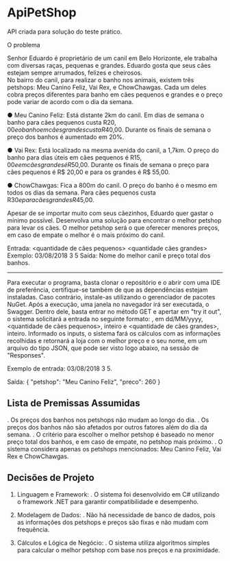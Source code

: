 # ApiPetShop
API criada para solução do teste prático.

O problema

Senhor Eduardo é proprietário de um canil em Belo Horizonte, ele trabalha com  diversas raças, pequenas e grandes. Eduardo gosta que seus cães estejam sempre  arrumados, felizes e cheirosos.  
No bairro do canil, para realizar o banho nos animais, existem três petshops: Meu  Canino Feliz, Vai Rex, e ChowChawgas. Cada um deles cobra preços diferentes para  banho em cães pequenos e grandes e o preço pode variar de acordo com o dia da  semana.

● Meu Canino Feliz: Está distante 2km do canil. Em dias de semana o banho para  cães pequenos custa R$20,00 e o banho em cães grandes custa R$40,00.  Durante os finais de semana o preço dos banhos é aumentado em 20%. 

● Vai Rex: Está localizado na mesma avenida do canil, a 1,7km. O preço do banho  para dias úteis em cães pequenos é R$15,00 e em cães grandes é R$50,00.  Durante os finais de semana o preço para cães pequenos é R$ 20,00 e para os  grandes é R$ 55,00. 

● ChowChawgas: Fica a 800m do canil. O preço do banho é o mesmo em todos os  dias da semana. Para cães pequenos custa R$30 e para cães grandes R$45,00. 

Apesar de se importar muito com seus cãezinhos, Eduardo quer gastar o mínimo  possível. Desenvolva uma solução para encontrar o melhor petshop para levar os cães.  O melhor petshop será o que oferecer menores preços, em caso de empate o melhor é  o mais próximo do canil. 


Entrada: 
<data> <quantidade de cães pequenos> <quantidade cães grandes>
Exemplo: 03/08/2018 3 5 
Saída: 
Nome do melhor canil e preço total dos banhos.

----------------------------------------------------------------------------------------------------------------------------------


Para executar o programa, basta clonar o repositório e o abrir com uma IDE de preferência, certifique-se também de que as dependências estejam instaladas. Caso contrário, instale-as utilizando o gerenciador de pacotes NuGet.
Após a execução, uma janela no navegador irá ser executada, o Swagger. Dentro dele, basta entrar no método GET e apertar em "try it out", o sistema solicitará a entrada no seguinte formato: <data>, em dd/MM/yyyy, <quantidade de cães pequenos>, inteiro e <quantidade de cães grandes>, inteiro.
Informado os inputs, o sistema fará os cálculos com as informações recolhidas e retornará a loja com o melhor preço e o seu nome, em um arquivo do tipo JSON, que pode ser visto logo abaixo, na sessão de "Responses".

Exemplo de entrada: 03/08/2018 3 5.

Saída:
{
  "petshop": "Meu Canino Feliz",
  "preco": 260
}

Lista de Premissas Assumidas
-------------------------------
. Os preços dos banhos nos petshops não mudam ao longo do dia.
. Os preços dos banhos não são afetados por outros fatores além do dia da semana.
. O critério para escolher o melhor petshop é baseado no menor preço total dos banhos, e em caso de empate, no petshop mais próximo.
. O sistema considera apenas os petshops mencionados: Meu Canino Feliz, Vai Rex e ChowChawgas.


Decisões de Projeto
---------------------
1) Linguagem e Framework:
. O sistema foi desenvolvido em C# utilizando o framework .NET para garantir compatibilidade e desempenho.

2) Modelagem de Dados:
. Não há necessidade de banco de dados, pois as informações dos petshops e preços são fixas e não mudam com frequência.

3) Cálculos e Lógica de Negócio:
. O sistema utiliza algoritmos simples para calcular o melhor petshop com base nos preços e na proximidade.
